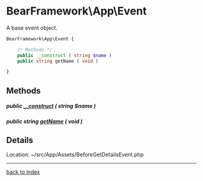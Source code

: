 # BearFramework\App\Event

A base event object.

```php
BearFramework\App\Event {

	/* Methods */
	public __construct ( string $name )
	public string getName ( void )

}
```

## Methods

##### public [__construct](bearframework.app.event.__construct.method.md) ( string $name )

##### public string [getName](bearframework.app.event.getname.method.md) ( void )

## Details

Location: ~/src/App/Assets/BeforeGetDetailsEvent.php

---

[back to index](index.md)

